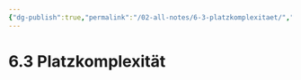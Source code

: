 ```yaml
---
{"dg-publish":true,"permalink":"/02-all-notes/6-3-platzkomplexitaet/","dgHomeLink":true,"dgPassFrontmatter":false}
---
```


# 6.3 Platzkomplexität